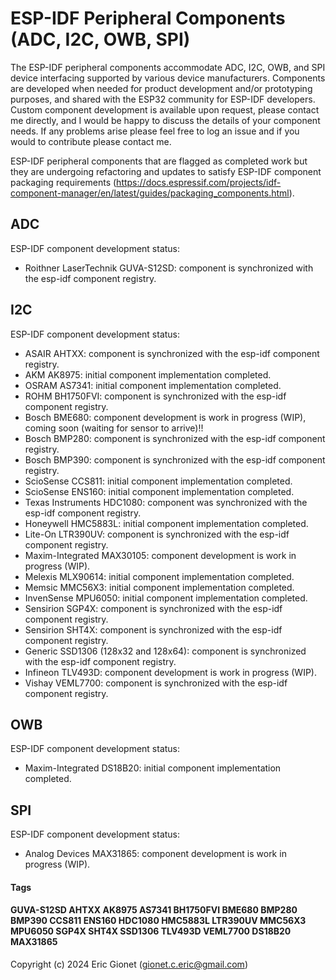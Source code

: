
# ESP-IDF Peripheral Components (ADC, I2C, OWB, SPI)
The ESP-IDF peripheral components accommodate ADC, I2C, OWB, and SPI device interfacing supported by various device manufacturers.  Components are developed when needed for product development and/or prototyping purposes, and shared with the ESP32 community for ESP-IDF developers.  Custom component development is available upon request, please contact me directly, and I would be happy to discuss the details of your component needs.  If any problems arise please feel free to log an issue and if you would to contribute please contact me.

ESP-IDF peripheral components that are flagged as completed work but they are undergoing refactoring and updates to satisfy ESP-IDF component packaging requirements (https://docs.espressif.com/projects/idf-component-manager/en/latest/guides/packaging_components.html).


## ADC
ESP-IDF component development status:

 - Roithner LaserTechnik GUVA-S12SD: component is synchronized with the esp-idf component registry.

## I2C
ESP-IDF component development status:

 - ASAIR AHTXX: component is synchronized with the esp-idf component registry.
 - AKM AK8975: initial component implementation completed.
 - OSRAM AS7341: initial component implementation completed.
 - ROHM BH1750FVI: component is synchronized with the esp-idf component registry.
 - Bosch BME680: component development is work in progress (WIP), coming soon (waiting for sensor to arrive)!! 
 - Bosch BMP280: component is synchronized with the esp-idf component registry.
 - Bosch BMP390: component is synchronized with the esp-idf component registry.
 - ScioSense CCS811: initial component implementation completed.
 - ScioSense ENS160: initial component implementation completed.
 - Texas Instruments HDC1080: component was synchronized with the esp-idf component registry.
 - Honeywell HMC5883L: initial component implementation completed.
 - Lite-On LTR390UV: component is synchronized with the esp-idf component registry.
 - Maxim-Integrated MAX30105: component development is work in progress (WIP).
 - Melexis MLX90614: initial component implementation completed.
 - Memsic MMC56X3: initial component implementation completed.
 - InvenSense MPU6050: initial component implementation completed.
 - Sensirion SGP4X: component is synchronized with the esp-idf component registry.
 - Sensirion SHT4X: component is synchronized with the esp-idf component registry.
 - Generic SSD1306 (128x32 and 128x64): component is synchronized with the esp-idf component registry.
 - Infineon TLV493D: component development is work in progress (WIP).
 - Vishay VEML7700: component is synchronized with the esp-idf component registry.

## OWB
ESP-IDF component development status:

 - Maxim-Integrated DS18B20: initial component implementation completed.

## SPI
ESP-IDF component development status:

- Analog Devices MAX31865: component development is work in progress (WIP).

#### Tags
#### GUVA-S12SD AHTXX AK8975 AS7341 BH1750FVI BME680 BMP280 BMP390 CCS811 ENS160 HDC1080 HMC5883L LTR390UV MMC56X3 MPU6050 SGP4X SHT4X SSD1306 TLV493D VEML7700 DS18B20 MAX31865


Copyright (c) 2024 Eric Gionet (gionet.c.eric@gmail.com)